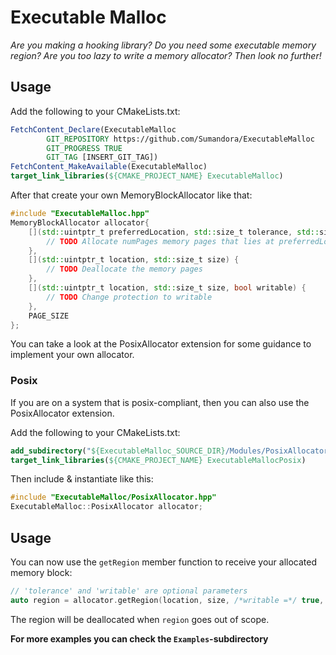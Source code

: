 # Executable Malloc

*Are you making a hooking library? Do you need some executable memory region? Are you too lazy to write a memory
allocator? Then look no further!*

## Usage

Add the following to your CMakeLists.txt:

```cmake
FetchContent_Declare(ExecutableMalloc
        GIT_REPOSITORY https://github.com/Sumandora/ExecutableMalloc
        GIT_PROGRESS TRUE
        GIT_TAG [INSERT_GIT_TAG])
FetchContent_MakeAvailable(ExecutableMalloc)
target_link_libraries(${CMAKE_PROJECT_NAME} ExecutableMalloc)
```

After that create your own MemoryBlockAllocator like that:

```c++
#include "ExecutableMalloc.hpp"
MemoryBlockAllocator allocator{
	[](std::uintptr_t preferredLocation, std::size_t tolerance, std::size_t numPages, bool writable) {
		// TODO Allocate numPages memory pages that lies at preferredLocation +/- tolerance
	},
	[](std::uintptr_t location, std::size_t size) {
		// TODO Deallocate the memory pages
	},
	[](std::uintptr_t location, std::size_t size, bool writable) {
		// TODO Change protection to writable
	},
	PAGE_SIZE
};
```

You can take a look at the PosixAllocator extension for some guidance to implement your own allocator.

### Posix

If you are on a system that is posix-compliant, then you can also use the PosixAllocator extension.

Add the following to your CMakeLists.txt:

```cmake
add_subdirectory("${ExecutableMalloc_SOURCE_DIR}/Modules/PosixAllocator")
target_link_libraries(${CMAKE_PROJECT_NAME} ExecutableMallocPosix)
```

Then include & instantiate like this:

```c++
#include "ExecutableMalloc/PosixAllocator.hpp"
ExecutableMalloc::PosixAllocator allocator;
```

## Usage

You can now use the `getRegion` member function to receive your allocated memory block:

```c++
// 'tolerance' and 'writable' are optional parameters
auto region = allocator.getRegion(location, size, /*writable =*/ true, /*tolerance =*/ INT32_MAX);
```

The region will be deallocated when `region` goes out of scope.

**For more examples you can check the `Examples`-subdirectory**
